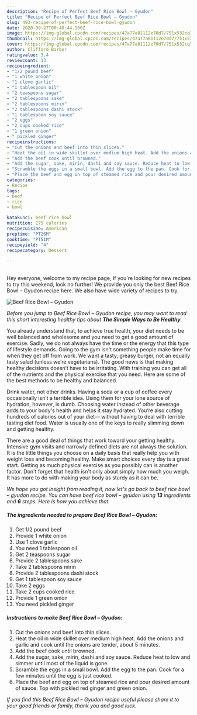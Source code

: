 ```yaml
---
description: "Recipe of Perfect Beef Rice Bowl – Gyudon"
title: "Recipe of Perfect Beef Rice Bowl – Gyudon"
slug: 493-recipe-of-perfect-beef-rice-bowl-gyudon
date: 2020-09-27T00:40:44.506Z
image: https://img-global.cpcdn.com/recipes/47a77a81112e70d7/751x532cq70/beef-rice-bowl-gyudon-recipe-main-photo.jpg
thumbnail: https://img-global.cpcdn.com/recipes/47a77a81112e70d7/751x532cq70/beef-rice-bowl-gyudon-recipe-main-photo.jpg
cover: https://img-global.cpcdn.com/recipes/47a77a81112e70d7/751x532cq70/beef-rice-bowl-gyudon-recipe-main-photo.jpg
author: Clifford Barber
ratingvalue: 3.4
reviewcount: 13
recipeingredient:
- "1/2 pound beef"
- "1 white onion"
- "1 clove garlic"
- "1 tablespoon oil"
- "2 teaspoons sugar"
- "2 tablespoons sake"
- "2 tablespoons mirin"
- "2 tablespoons dashi stock"
- "1 tablespoon soy sauce"
- "2 eggs"
- "2 cups cooked rice"
- "1 green onion"
- " pickled ginger"
recipeinstructions:
- "Cut the onions and beef into thin slices."
- "Heat the oil in wide skillet over medium high heat. Add the onions and garlic and cook until the onions are tender, about 5 minutes."
- "Add the beef cook until browned."
- "Add the sugar, sake, mirin, dashi and soy sauce. Reduce heat to low and simmer until most of the liquid is gone."
- "Scramble the eggs in a small bowl. Add the egg to the pan. Cook for a few minutes until the egg is just cooked."
- "Place the beef and egg on top of steamed rice and pour desired amount of sauce. Top with pickled red ginger and green onion."
categories:
- Recipe
tags:
- beef
- rice
- bowl

katakunci: beef rice bowl 
nutrition: 175 calories
recipecuisine: American
preptime: "PT26M"
cooktime: "PT51M"
recipeyield: "4"
recipecategory: Dessert

---
```

<br>
Hey everyone, welcome to my recipe page, If you're looking for new recipes to try this weekend, look no further! We provide you only the best Beef Rice Bowl – Gyudon recipe here. We also have wide variety of recipes to try.
<br>


![Beef Rice Bowl – Gyudon](https://img-global.cpcdn.com/recipes/47a77a81112e70d7/751x532cq70/beef-rice-bowl-gyudon-recipe-main-photo.jpg)

<i>Before you jump to Beef Rice Bowl – Gyudon recipe, you may want to read this short interesting healthy tips about <strong>The Simple Ways to Be Healthy</strong>.</i>

You already understand that, to achieve true health, your diet needs to be well balanced and wholesome and you need to get a good amount of exercise. Sadly, we do not always have the time or the energy that this type of lifestyle demands. Going to the gym isn't something people make time for when they get off from work. We want a tasty, greasy burger, not an equally tasty salad (unless we’re vegetarians). The good news is that making healthy decisions doesn’t have to be irritating. With training you can get all of the nutrients and the physical exercise that you need. Here are some of the best methods to be healthy and balanced.

Drink water, not other drinks. Having a soda or a cup of coffee every occasionally isn’t a terrible idea. Using them for your lone source of hydration, however, is dumb. Choosing water instead of other beverage adds to your body's health and helps it stay hydrated. You’re also cutting hundreds of calories out of your diet— without having to deal with terrible tasting diet food. Water is usually one of the keys to really slimming down and getting healthy.

There are a good deal of things that work toward your getting healthy. Intensive gym visits and narrowly defined diets are not always the solution. It is the little things you choose on a daily basis that really help you with weight loss and becoming healthy. Make smart choices every day is a great start. Getting as much physical exercise as you possibly can is another factor. Don't forget that health isn't only about simply how much you weigh. It has more to do with making your body as sturdy as it can be. 


<i>We hope you got insight from reading it, now let's go back to beef rice bowl – gyudon recipe. You can have beef rice bowl – gyudon using <strong>13</strong> ingredients and <strong>6</strong> steps. Here is how you achieve that.
</i>

##### The ingredients needed to prepare Beef Rice Bowl – Gyudon:

1. Get 1/2 pound beef
1. Provide 1 white onion
1. Use 1 clove garlic
1. You need 1 tablespoon oil
1. Get 2 teaspoons sugar
1. Provide 2 tablespoons sake
1. Take 2 tablespoons mirin
1. Provide 2 tablespoons dashi stock
1. Get 1 tablespoon soy sauce
1. Take 2 eggs
1. Take 2 cups cooked rice
1. Provide 1 green onion
1. You need  pickled ginger


##### Instructions to make Beef Rice Bowl – Gyudon:

1. Cut the onions and beef into thin slices.
1. Heat the oil in wide skillet over medium high heat. Add the onions and garlic and cook until the onions are tender, about 5 minutes.
1. Add the beef cook until browned.
1. Add the sugar, sake, mirin, dashi and soy sauce. Reduce heat to low and simmer until most of the liquid is gone.
1. Scramble the eggs in a small bowl. Add the egg to the pan. Cook for a few minutes until the egg is just cooked.
1. Place the beef and egg on top of steamed rice and pour desired amount of sauce. Top with pickled red ginger and green onion.


<i>If you find this Beef Rice Bowl – Gyudon recipe useful please share it to your good friends or family, thank you and good luck.</i>
